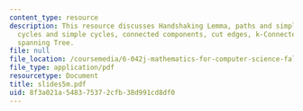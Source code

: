 ```yaml
---
content_type: resource
description: This resource discusses Handshaking Lemma, paths and simple paths, connectedness,
  cycles and simple cycles, connected components, cut edges, k-Connectedness, trees,and
  spanning Tree.
file: null
file_location: /coursemedia/6-042j-mathematics-for-computer-science-fall-2005/8f3a021a548375372cfb38d991cd8df0_slides5m.pdf
file_type: application/pdf
resourcetype: Document
title: slides5m.pdf
uid: 8f3a021a-5483-7537-2cfb-38d991cd8df0
---
```

